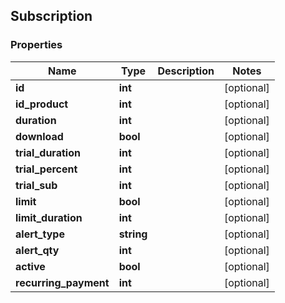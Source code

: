 ## Subscription

### Properties
Name | Type | Description | Notes
------------ | ------------- | ------------- | -------------
**id** | **int** |  | [optional] 
**id_product** | **int** |  | [optional] 
**duration** | **int** |  | [optional] 
**download** | **bool** |  | [optional] 
**trial_duration** | **int** |  | [optional] 
**trial_percent** | **int** |  | [optional] 
**trial_sub** | **int** |  | [optional] 
**limit** | **bool** |  | [optional] 
**limit_duration** | **int** |  | [optional] 
**alert_type** | **string** |  | [optional] 
**alert_qty** | **int** |  | [optional] 
**active** | **bool** |  | [optional] 
**recurring_payment** | **int** |  | [optional] 


